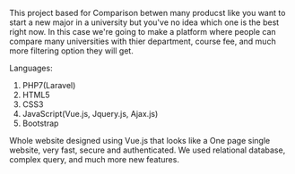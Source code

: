 This project based for Comparison betwen many producst like you want to start a new major in a university but you've no idea which one is the best right now. In this case we're going to make a platform where people can compare many universities with thier department, course fee, and much more filtering option they will get.

Languages:
1. PHP7(Laravel)
2. HTML5
3. CSS3
4. JavaScript(Vue.js, Jquery.js, Ajax.js)
5. Bootstrap

Whole website designed using Vue.js that looks like a One page single website, very fast, secure and authenticated. 
We used relational database, complex query, and much more new features.
